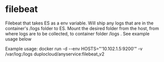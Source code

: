 # filebeat
Filebeat that takes ES as a env variable. Will ship any logs that are in the container's /logs folder to ES. Mount the desired folder from the host, from where logs are to be collected, to container folder /logs . See example usage below

Example usage:
docker run -d --env HOSTS="'10.102.1.5:9200'" -v /var/log:/logs duplocloud/anyservice:filebeat_v2

